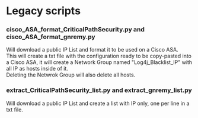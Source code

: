 # Legacy scripts

### cisco_ASA_format_CriticalPathSecurity.py and cisco_ASA_format_gnremy.py
Will download a public IP List and format it to be used on a Cisco ASA.  
This will create a txt file with the configuration ready to be copy-pasted into a Cisco ASA, it will create a Network Group named "Log4j_Blacklist_IP" with all IP as hosts inside of it.  
Deleting the Netwrok Group will also delete all hosts.  


### extract_CriticalPathSecurity_list.py and extract_gnremy_list.py
Will download a public IP List and create a list with IP only, one per line in a txt file. 